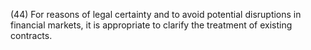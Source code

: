 (44) For reasons of legal certainty and to avoid potential disruptions in financial markets, it is appropriate to clarify the treatment of existing contracts.